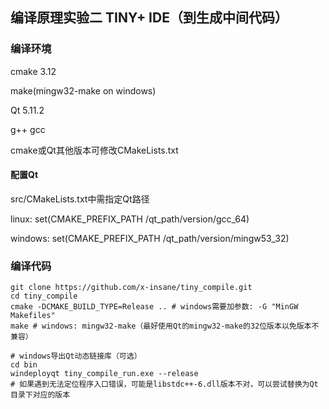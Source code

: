 ## 编译原理实验二 TINY+ IDE（到生成中间代码）

### 编译环境

cmake 3.12

make(mingw32-make on windows)

Qt 5.11.2

g++ gcc

cmake或Qt其他版本可修改CMakeLists.txt

#### 配置Qt

src/CMakeLists.txt中需指定Qt路径

linux: set(CMAKE_PREFIX_PATH /qt_path/version/gcc_64)

windows: set(CMAKE_PREFIX_PATH /qt_path/version/mingw53_32)

### 编译代码

```
git clone https://github.com/x-insane/tiny_compile.git
cd tiny_compile
cmake -DCMAKE_BUILD_TYPE=Release .. # windows需要加参数: -G "MinGW Makefiles"
make # windows: mingw32-make（最好使用Qt的mingw32-make的32位版本以免版本不兼容）

# windows导出Qt动态链接库（可选）
cd bin
windeployqt tiny_compile_run.exe --release
# 如果遇到无法定位程序入口错误，可能是libstdc++-6.dll版本不对，可以尝试替换为Qt目录下对应的版本
```
